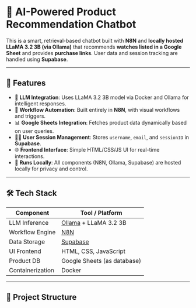 # 🧠 AI-Powered Product Recommendation Chatbot

This is a smart, retrieval-based chatbot built with **N8N** and **locally hosted LLaMA 3.2 3B (via Ollama)** that recommends **watches listed in a Google Sheet** and provides **purchase links**. User data and session tracking are handled using **Supabase**.

---

## 🚀 Features

- 🧩 **LLM Integration**: Uses LLaMA 3.2 3B model via Docker and Ollama for intelligent responses.
- 🔁 **Workflow Automation**: Built entirely in **N8N**, with visual workflows and triggers.
- 📊 **Google Sheets Integration**: Fetches product data dynamically based on user queries.
- 🧑‍💼 **User Session Management**: Stores `username`, `email`, and `sessionID` in **Supabase**.
- 🌐 **Frontend Interface**: Simple HTML/CSS/JS UI for real-time interactions.
- 🔐 **Runs Locally**: All components (N8N, Ollama, Supabase) are hosted locally for privacy and control.

---

## 🛠️ Tech Stack

| Component     | Tool / Platform              |
|---------------|------------------------------|
| LLM Inference | [Ollama](https://ollama.com/) + LLaMA 3.2 3B |
| Workflow Engine | [N8N](https://n8n.io/)      |
| Data Storage  | [Supabase](https://supabase.io/) |
| UI Frontend   | HTML, CSS, JavaScript        |
| Product DB    | Google Sheets (as database)  |
| Containerization | Docker                    |

---

## 📂 Project Structure

